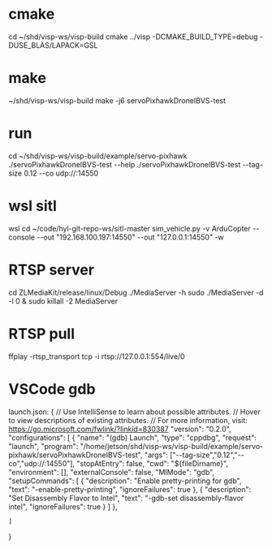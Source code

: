 # cmake 
cd ~/shd/visp-ws/visp-build
cmake ../visp -DCMAKE_BUILD_TYPE=debug -DUSE_BLAS/LAPACK=GSL
# make 
~/shd/visp-ws/visp-build
make -j6 servoPixhawkDroneIBVS-test
# run
cd ~/shd/visp-ws/visp-build/example/servo-pixhawk
./servoPixhawkDroneIBVS-test --help
./servoPixhawkDroneIBVS-test --tag-size 0.12 --co udp://:14550
# wsl sitl
wsl
cd ~/code/hyl-git-repo-ws/sitl-master
sim_vehicle.py -v ArduCopter --console --out "192.168.100.197:14550" --out "127.0.0.1:14550" -w
# RTSP server
cd ZLMediaKit/release/linux/Debug
./MediaServer -h
sudo ./MediaServer -d -l 0 &
sudo killall -2 MediaServer
# RTSP pull
ffplay -rtsp_transport tcp -i rtsp://127.0.0.1:554/live/0


# VSCode gdb
launch.json:
{
    // Use IntelliSense to learn about possible attributes.
    // Hover to view descriptions of existing attributes.
    // For more information, visit: https://go.microsoft.com/fwlink/?linkid=830387
    "version": "0.2.0",
    "configurations": [
        {
            "name": "(gdb) Launch",
            "type": "cppdbg",
            "request": "launch",
            "program": "/home/jetson/shd/visp-ws/visp-build/example/servo-pixhawk/servoPixhawkDroneIBVS-test",
            "args": ["--tag-size","0.12","--co","udp://:14550"],
            "stopAtEntry": false,
            "cwd": "${fileDirname}",
            "environment": [],
            "externalConsole": false,
            "MIMode": "gdb",
            "setupCommands": [
                {
                    "description": "Enable pretty-printing for gdb",
                    "text": "-enable-pretty-printing",
                    "ignoreFailures": true
                },
                {
                    "description": "Set Disassembly Flavor to Intel",
                    "text": "-gdb-set disassembly-flavor intel",
                    "ignoreFailures": true
                }
            ]
        },


    ]
}